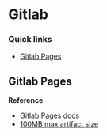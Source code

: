 # Gitlab

### Quick links
* [Gitlab Pages](#gitlab-pages)

## Gitlab Pages
**Reference**
* [Gitlab Pages docs](https://docs.gitlab.com/ee/user/project/pages/)
* [100MB max artifact size](https://docs.gitlab.com/ee/administration/instance_limits.html)

<!-- 
vim: ts=2:sw=2:sts=2
-->
